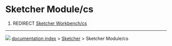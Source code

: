 # Sketcher Module/cs
1.  REDIRECT [Sketcher Workbench/cs](Sketcher_Workbench/cs.md)



---
![](images/Button_right.svg) [documentation index](../README.md) > [Sketcher](Sketcher_Workbench.md) > Sketcher Module/cs
